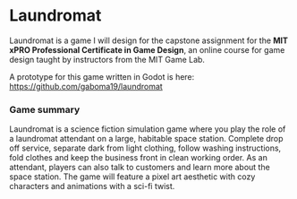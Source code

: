 # Laundromat

Laundromat is a game I will design for the capstone assignment for the **MIT xPRO Professional Certificate in Game Design**, an online course for game design taught by instructors from the MIT Game Lab.

A prototype for this game written in Godot is here: https://github.com/gaboma19/laundromat

### Game summary
Laundromat is a science fiction simulation game where you play the role of a laundromat attendant on a large, habitable space station. Complete drop off service, separate dark from light clothing, follow washing instructions, fold clothes and keep the business front in clean working order. As an attendant, players can also talk to customers and learn more about the space station. The game will feature a pixel art aesthetic with cozy characters and animations with a sci-fi twist.

